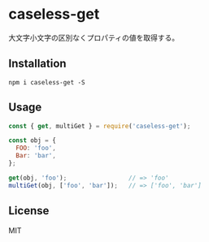 # caseless-get

大文字小文字の区別なくプロパティの値を取得する。

## Installation

```
npm i caseless-get -S
```

## Usage

``` javascript
const { get, multiGet } = require('caseless-get');

const obj = {
  FOO: 'foo',
  Bar: 'bar',
};

get(obj, 'foo');                 // => 'foo'
multiGet(obj, ['foo', 'bar']);   // => ['foo', 'bar']
```

## License

MIT
